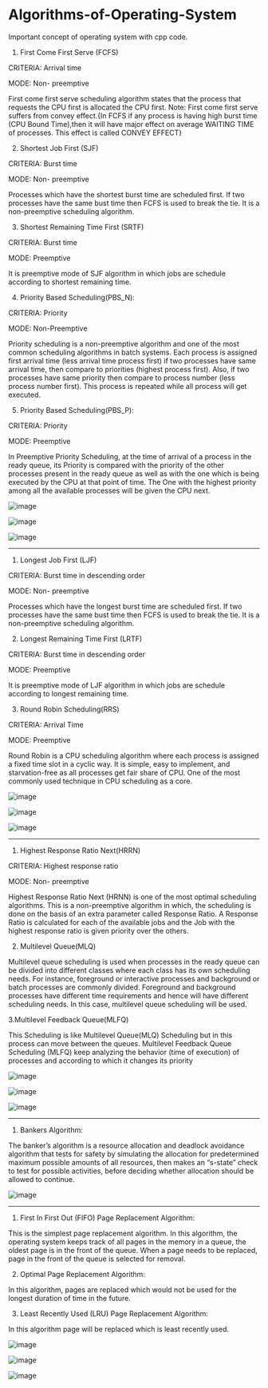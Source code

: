# Algorithms-of-Operating-System
Important concept of operating system with cpp code.

1. First Come First Serve (FCFS)

CRITERIA: Arrival time

MODE: Non- preemptive

First come first serve scheduling algorithm states that the process that requests the CPU first is allocated the CPU first.
Note: First come first serve suffers from convey effect.{In FCFS if any process is having high burst time (CPU Bound Time),then it will have major effect on average WAITING TIME of processes. This effect is called CONVEY EFFECT}

2. Shortest Job First (SJF)

CRITERIA: Burst time

MODE: Non- preemptive

Processes which have the shortest burst time are scheduled first. If two processes have the same bust time then FCFS is used to break the tie. It is a non-preemptive scheduling algorithm.

3. Shortest Remaining Time First (SRTF)

CRITERIA: Burst time

MODE:  Preemptive

It is preemptive mode of SJF algorithm in which jobs are schedule according to shortest remaining time.

4. Priority Based Scheduling(PBS_N):

CRITERIA:  Priority 

MODE:  Non-Preemptive

Priority scheduling is a non-preemptive algorithm and one of the most common scheduling algorithms in batch systems. Each process is assigned first arrival time (less arrival time process first) if two processes have same arrival time, then compare to priorities (highest process first). Also, if two processes have same priority then compare to process number (less process number first). This process is repeated while all process will get executed.

5. Priority Based Scheduling(PBS_P):

CRITERIA:  Priority

MODE:  Preemptive

In Preemptive Priority Scheduling, at the time of arrival of a process in the ready queue, its Priority is compared with the priority of the other processes present in the ready queue as well as with the one which is being executed by the CPU at that point of time. The One with the highest priority among all the available processes will be given the CPU next.

![image](https://user-images.githubusercontent.com/81633786/176913472-1b415567-f054-462c-8e83-f44de0fc3257.png)

![image](https://user-images.githubusercontent.com/81633786/176913645-6a66b300-31f6-464f-8474-065bc3524e1d.png)

![image](https://user-images.githubusercontent.com/81633786/176913721-2343e202-287d-4faf-9e94-9262b317b53f.png)

***********************************************************************************************************************************************************************
 
1. Longest Job First (LJF)

CRITERIA: Burst time in descending order

MODE: Non- preemptive

Processes which have the longest burst time are scheduled first. If two processes have the same bust time then FCFS is used to break the tie. It is a non-preemptive scheduling algorithm.

2. Longest Remaining Time First (LRTF)

CRITERIA: Burst time in descending order

MODE:  Preemptive

It is preemptive mode of LJF algorithm in which jobs are schedule according to longest remaining time.

3. Round Robin Scheduling(RRS)

CRITERIA:  Arrival Time 

MODE:  Preemptive

Round Robin is a CPU scheduling algorithm where each process is assigned a fixed time slot in a cyclic way. It is simple, easy to implement, and starvation-free as all processes get fair share of CPU. One of the most commonly used technique in CPU scheduling as a core.

![image](https://user-images.githubusercontent.com/81633786/176914081-08a93ff3-66b7-47da-b2c2-2895418c3c35.png)

![image](https://user-images.githubusercontent.com/81633786/176914136-c5ee8a15-5bf6-4a9c-a8f8-98af0a7434f8.png)

![image](https://user-images.githubusercontent.com/81633786/176914230-f35fe368-a7ab-44f4-84c0-63bae62b788d.png)

***********************************************************************************************************************************************************************

1. Highest Response Ratio Next(HRRN)

CRITERIA: Highest response ratio

MODE: Non- preemptive

Highest Response Ratio Next (HRNN) is one of the most optimal scheduling algorithms. This is a non-preemptive algorithm in which, the scheduling is done on the basis of an extra parameter called Response Ratio. A Response Ratio is calculated for each of the available jobs and the Job with the highest response ratio is given priority over the others.

2. Multilevel Queue(MLQ)

Multilevel queue scheduling is used when processes in the ready queue can be divided into different classes where each class has its own scheduling needs. 
For instance, foreground or interactive processes and background or batch processes are commonly divided. Foreground and background processes have different time requirements and hence will have different scheduling needs. In this case, multilevel queue scheduling will be used. 

3.Multilevel Feedback Queue(MLFQ)

This Scheduling is like Multilevel Queue(MLQ) Scheduling but in this process can move between the queues. Multilevel Feedback Queue Scheduling (MLFQ) keep analyzing the behavior (time of execution) of processes and according to which it changes its priority

![image](https://user-images.githubusercontent.com/81633786/176914741-43fdb3f7-b32c-4c76-a501-9ba00f8139e2.png)

![image](https://user-images.githubusercontent.com/81633786/176914789-59f1d243-5a0f-490f-bc45-2e3c9d2fb630.png)

![image](https://user-images.githubusercontent.com/81633786/176914850-aec2af6d-755e-43bd-a334-b85ed7a4bd0a.png)

***********************************************************************************************************************************************************************

1. Bankers Algorithm:

The banker’s algorithm is a resource allocation and deadlock avoidance algorithm that tests for safety by simulating the allocation for predetermined maximum possible amounts of all resources, then makes an “s-state” check to test for possible activities, before deciding whether allocation should be allowed to continue.

![image](https://user-images.githubusercontent.com/81633786/176915390-8dccbbc1-e368-4aa1-85d1-c1e473a6172c.png)

***********************************************************************************************************************************************************************

1.	First In First Out (FIFO) Page Replacement Algorithm:

This is the simplest page replacement algorithm. In this algorithm, the operating system keeps track of all pages in the memory in a queue, the oldest page is in the front of the queue. When a page needs to be replaced, page in the front of the queue is selected for removal.

2.	Optimal Page Replacement Algorithm:

In this algorithm, pages are replaced which would not be used for the longest duration of time in the future.

3.	Least Recently Used (LRU) Page Replacement Algorithm:

 In this algorithm page will be replaced which is least recently used.

![image](https://user-images.githubusercontent.com/81633786/176916381-61695343-32a8-467c-ab21-d09b12a88492.png)

![image](https://user-images.githubusercontent.com/81633786/176916477-5bdadeb7-2197-4605-aafa-2a472133f303.png)

![image](https://user-images.githubusercontent.com/81633786/176916550-673d21d7-30b3-485c-b411-132bfdb9e837.png)



